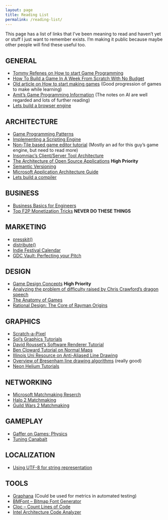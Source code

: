 ```yaml
---
layout: page
title: Reading List
permalink: /reading-list/
---
```

This page has a list of links that I’ve been meaning to read and haven’t yet or stuff I just want to remember exists. I’m making it public because maybe other people will find these useful too.

## GENERAL
- [Tommy Refenes on How to start Game Programming](http://www.gamasutra.com/blogs/TommyRefenes/20130107/184432/)
- [How To Build a Game In A Week From Scratch With No Budget](http://www.gamedev.net/page/resources/_/creative/game-design/how-to-build-a-game-in-a-week-from-scratch-with-no-budget-r2259%22)
- [Old article on How to start making games](http://web.archive.org/web/20051104034215/http://www.lupinegames.com/articles/path_to_dev.html) (Good progression of games to make while learning)
- [Amit’s Game Programming Information](http://www-cs-students.stanford.edu/~amitp/gameprog.html) (The notes on AI are well regarded and lots of further reading)
- [Lets build a browser engine](https://limpet.net/mbrubeck/2014/08/08/toy-layout-engine-1.html)

## ARCHITECTURE
- [Game Programming Patterns](http://gameprogrammingpatterns.com/contents.html)
- [Implementing a Scripting Engine](http://www.flipcode.com/archives/Implementing_A_Scripting_Engine-Part_1_Overview.shtml)
- [Non-Tile based game editor tutorial](http://javilop.com/gamedev/c-game-programming-tutorial-non-tile-based-arbitrary-positioned-entity-engine-editor-like-in-braid-or-aquaria-games/) (Mostly an ad for this guy’s game engine, but need to read more)
- [Insomniac’s Client/Server Tool Architecture](http://www.insomniacgames.com/ron-pieket-a-clientserver-tools-architecture/%22)
- [The Architecture of Open Source Applications](http://aosabook.org/en/index.html) **High Priority**
- [Semantic Versioning](http://semver.org/)
- [Microsoft Application Architecture Guide](https://msdn.microsoft.com/en-us/library/ff650706.aspx)
- [Lets build a compiler](http://compilers.iecc.com/crenshaw/)

## BUSINESS
- [Business Basics for Engineers](http://www.sfu.ca/~mvolker/biz/index.htm)
- [Top F2P Monetization Tricks](http://www.gamasutra.com/blogs/RaminShokrizade/20130626/194933/The_Top_F2P_Monetization_Tricks.php) **NEVER DO THESE THINGS**

## MARKETING
- [presskit()](http://dopresskit.com/)
- [distribute()](https://dodistribute.com/)
- [Indie Festival Calendar](http://promoterapp.com/calendar)
- [GDC Vault: Perfecting your Pitch](http://www.gdcvault.com/play/1020877/In-3-Sentences-or-Less)

## DESIGN
- [Game Design Concepts](https://gamedesignconcepts.wordpress.com/) **High Priority**
- [Analyzing the problem of difficulty raised by Chris Crawford’s dragon speech](http://www.fuyoh.net/2011/12/04/a-complex-problem/)
- [The Anatomy of Games](http://www.anatomyofgames.com/anatomy-of-a-game/)
- [Rational Design: The Core of Rayman Origins](http://www.gamasutra.com/view/feature/167214/rational_design_the_core_of_.php)

## GRAPHICS
- [Scratch-a-Pixel](http://www.scratchapixel.com/)
- [Sol’s Graphics Tutorials](http://sol.gfxile.net/gp/)
- [David Rousset’s Software Renderer Tutorial](http://blogs.msdn.com/b/davrous/archive/2013/06/13/tutorial-series-learning-how-to-write-a-3d-soft-engine-from-scratch-in-c-typescript-or-javascript.aspx)
- [Ben Cloward Tutorial on Normal Maps](http://www.bencloward.com/tutorials_normal_maps2.shtml)
- [Illinois Uni Resource on Anti-Aliased Line Drawing](https://courses.engr.illinois.edu/ece390/archive/archive-f2000/mp/mp4/anti.html)
- [Overview of Bresenham line drawing algorithms](http://members.chello.at/~easyfilter/bresenham.html) (really good)
- [Neon Helium Tutorials](http://nehe.gamedev.net/)

## NETWORKING
- [Microsoft Matchmaking Reserch](http://research.microsoft.com:8082/pubs/80856/sigcomm09-265.pdf)
- [Halo 2 Matchmaking](http://halo.bungie.net/stats/content.aspx?link=h2matchmaking)
- [Guild Wars 2 Matchmaking](https://wiki.guildwars2.com/wiki/PvP_Matchmaking_Algorithm)

## GAMEPLAY
- [Gaffer on Games: Physics](http://gafferongames.com/game-physics/integration-basics/)
- [Tuning Canabalt](http://www.gamasutra.com/blogs/AdamSaltsman/20100929/6096/)

## LOCALIZATION
- [Using UTF-8 for string representation](http://www.nubaria.com/en/blog/?p=289)

## TOOLS
- [Graphana](http://play.grafana.org/) (Could be used for metrics in automated testing)
- [BMFont – Bitmap Font Generator](http://www.angelcode.com/products/bmfont/)
- [Cloc – Count Lines of Code](https://github.com/AlDanial/cloc)
- [Intel Architecture Code Analyzer](https://software.intel.com/en-us/articles/intel-architecture-code-analyzer)